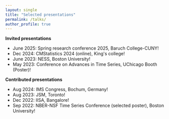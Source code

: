 ```yaml
---
layout: single
title: "Selected presentations"
permalink: /talks/
author_profile: true
---
```


**Invited presentations**

- June 2025: Spring research conference 2025, Baruch College-CUNY!
- Dec 2024: CMStatistics 2024 (online), King's college!
- June 2023: NESS, Boston University!
- May 2023: Conference on Advances in Time Series, UChicago Booth (Poster)!

**Contributed presentations**

- Aug 2024: IMS Congress, Bochum, Germany!
- Aug 2023: JSM, Toronto!
- Dec 2022: IISA, Bangalore!
- Sep 2022: NBER-NSF Time Series Conference (selected poster), Boston University!
